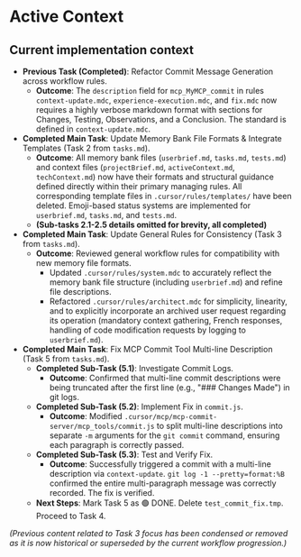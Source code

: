 # Active Context

## Current implementation context
- **Previous Task (Completed)**: Refactor Commit Message Generation across workflow rules.
    - **Outcome**: The `description` field for `mcp_MyMCP_commit` in rules `context-update.mdc`, `experience-execution.mdc`, and `fix.mdc` now requires a highly verbose markdown format with sections for Changes, Testing, Observations, and a Conclusion. The standard is defined in `context-update.mdc`.
- **Completed Main Task**: Update Memory Bank File Formats & Integrate Templates (Task 2 from `tasks.md`).
    - **Outcome**: All memory bank files (`userbrief.md`, `tasks.md`, `tests.md`) and context files (`projectBrief.md`, `activeContext.md`, `techContext.md`) now have their formats and structural guidance defined directly within their primary managing rules. All corresponding template files in `.cursor/rules/templates/` have been deleted. Emoji-based status systems are implemented for `userbrief.md`, `tasks.md`, and `tests.md`.
    - **(Sub-tasks 2.1-2.5 details omitted for brevity, all completed)**
- **Completed Main Task**: Update General Rules for Consistency (Task 3 from `tasks.md`).
    - **Outcome**: Reviewed general workflow rules for compatibility with new memory file formats. 
        - Updated `.cursor/rules/system.mdc` to accurately reflect the memory bank file structure (including `userbrief.md`) and refine file descriptions.
        - Refactored `.cursor/rules/architect.mdc` for simplicity, linearity, and to explicitly incorporate an archived user request regarding its operation (mandatory context gathering, French responses, handling of code modification requests by logging to `userbrief.md`).
- **Completed Main Task**: Fix MCP Commit Tool Multi-line Description (Task 5 from `tasks.md`).
    - **Completed Sub-Task (5.1)**: Investigate Commit Logs.
        - **Outcome**: Confirmed that multi-line commit descriptions were being truncated after the first line (e.g., "### Changes Made") in git logs.
    - **Completed Sub-Task (5.2)**: Implement Fix in `commit.js`.
        - **Outcome**: Modified `.cursor/mcp/mcp-commit-server/mcp_tools/commit.js` to split multi-line descriptions into separate `-m` arguments for the `git commit` command, ensuring each paragraph is correctly passed.
    - **Completed Sub-Task (5.3)**: Test and Verify Fix.
        - **Outcome**: Successfully triggered a commit with a multi-line description via `context-update`. `git log -1 --pretty=format:%B` confirmed the entire multi-paragraph message was correctly recorded. The fix is verified.
    - **Next Steps**: Mark Task 5 as 🟢 DONE. Delete `test_commit_fix.tmp`. Proceed to Task 4.

*(Previous content related to Task 3 focus has been condensed or removed as it is now historical or superseded by the current workflow progression.)*
